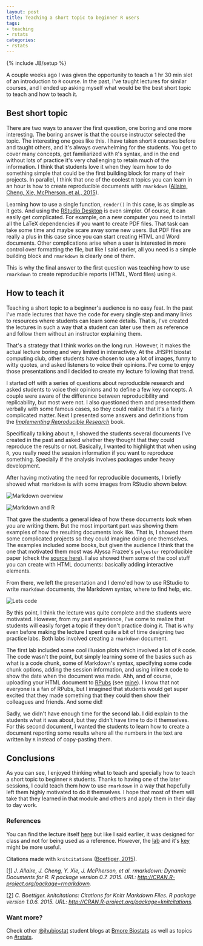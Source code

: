 ```yaml
---
layout: post
title: Teaching a short topic to beginner R users
tags:
- teaching
- rstats
categories:
- rstats
---
```

{% include JB/setup %}








A couple weeks ago I was given the opportunity to teach a 1 hr 30 min slot of an introduction to `R` course. In the past, I've taught lectures for similar courses, and I ended up asking myself what would be the best short topic to teach and how to teach it.

## Best short topic

There are two ways to answer the first question, one boring and one more interesting. The boring answer is that the course instructor selected the topic. The interesting one goes like this. I have taken short `R` courses before and taught others, and it's always overwhelming for the students. You get to cover many concepts, get familiarized with `R`'s syntax, and in the end without lots of practice it's very challenging to retain much of the information. I think that students love it when they learn how to do something simple that could be the first building block for many of their projects. In parallel, I think that one of the coolest `R` topics you can learn in an hour is how to create reproducible documents with `rmarkdown` <a id='cite-rmarkdown'></a>(<a href='http://CRAN.R-project.org/package=rmarkdown'>Allaire, Cheng, Xie, McPherson, et al., 2015</a>). 

Learning how to use a single function, `render()` in this case, is as simple as it gets. And using the [RStudio Desktop](http://www.rstudio.com/products/rstudio/#Desktop) is even simpler. Of course, it can easily get complicated. For example, on a new computer you need to install all the LaTeX dependencies if you want to create PDF files. That task can take some time and maybe scare away some new users. But PDF files are really a plus in this case since you can start creating HTML and Word documents. Other complications arise when a user is interested in more control over formatting the file, but like I said earlier, all you need is a simple building block and `rmarkdown` is clearly one of them. 

This is why the final answer to the first question was teaching how to use `rmarkdown` to create reproducible reports (HTML, Word files) using `R`.



## How to teach it

Teaching a short topic to a beginner's audience is no easy feat. In the past I've made lectures that have the code for every single step and many links to resources where students can learn some details. That is, I've created the lectures in such a way that a student can later use them as reference and follow them without an instructor explaining them. 

That's a strategy that I think works on the long run. However, it makes the actual lecture boring and very limited in interactivity. At the JHSPH biostat computing club, other students have chosen to use a lot of images, funny to witty quotes, and asked listeners to voice their opinions. I've come to enjoy those presentations and I decided to create my lecture following that trend.

I started off with a series of questions about reproducible research and asked students to voice their opinions and to define a few key concepts. A couple were aware of the difference between reproducibility and replicability, but most were not. I also questioned them and presented them verbally with some famous cases, so they could realize that it's a fairly complicated matter. Next I presented some answers and definitions from the [_Implementing Reproducible Research_](https://osf.io/s9tya/wiki/home/) book. 

Specifically talking about `R`, I showed the students several documents I've created in the past and asked whether they thought that they could reproduce the results or not. Basically, I wanted to highlight that when using `R`, you really need the session information if you want to reproduce something. Specially if the analysis involves packages under heavy development.

After having motivating the need for reproducible documents, I briefly showed what `rmarkdown` is with some images from RStudio shown below. 

![Markdown overview](http://rmarkdown.rstudio.com/images/markdownOverview.png)

![Markdown and R](http://rmarkdown.rstudio.com/images/markdownChunk.png)

That gave the students a general idea of how these documents look when you are writing them. But the most important part was showing them examples of how the resulting documents look like. That is, I showed them some complicated projects so they could imagine doing one themselves. The examples included some books, but given the audience I think that the one that motivated them most was Alyssa Frazee's `polyester` reproducible paper (check the [source here](https://github.com/leekgroup/polyester_code/blob/master/polyester_manuscript.Rmd)). I also showed them some of the cool stuff you can create with HTML documents: basically adding interactive elements.

From there, we left the presentation and I demo'ed how to use RStudio to write `rmarkdown` documents, the Markdown syntax, where to find help, etc.

![Lets code](http://dgdc5.digitalgameslearning.org/dgdc_5th/wp-content/uploads/lc.png)


By this point, I think the lecture was quite complete and the students were motivated. However, from my past experience, I've come to realize that students will easily forget a topic if they don't practice doing it. That is why even before making the lecture I spent quite a bit of time designing two practice labs. Both labs involved creating a `rmarkdown` document. 

The first lab included some cool illusion plots which involved a lot of `R` code. The code wasn't the point, but simply learning some of the basics such as what is a code chunk, some of Markdown's syntax, specifying some code chunk options, adding the session information, and using inline `R` code to show the date when the document was made. Ahh, and of course, uploading your HTML document to [RPubs](http://rpubs.com/) (see [mine](http://rpubs.com/lcollado/illussion2015)). I know that not everyone is a fan of RPubs, but I imagined that students would get super excited that they made something that they could then show their colleagues and friends. And some did! 

Sadly, we didn't have enough time for the second lab. I did explain to the students what it was about, but they didn't have time to do it themselves. For this second document, I wanted the students to learn how to create a document reporting some results where all the numbers in the text are written by `R` instead of copy-pasting them.

## Conclusions

As you can see, I enjoyed thinking what to teach and specially how to teach a short topic to beginner `R` students. Thanks to having one of the later sessions, I could teach them how to use `rmarkdown` in a way that hopefully left them highly motivated to do it themselves. I hope that most of them will take that they learned in that module and others and apply them in their day to day work.

### References

You can find the lecture itself [here](http://www.aejaffe.com/summerR_2015/modules/module12.html) but like I said earlier, it was designed for class and not for being used as a reference. However, the [lab](http://www.aejaffe.com/summerR_2015/labs/module12_lab.R) and it's [key](http://www.aejaffe.com/summerR_2015/labs/mapping_module_labkey.R) might be more useful.


Citations made with `knitcitations` <a id='cite-knitcitations'></a>(<a href='http://CRAN.R-project.org/package=knitcitations'>Boettiger, 2015</a>).


<p><a id='bib-rmarkdown'></a><a href="#cite-rmarkdown">[1]</a><cite>
J. Allaire, J. Cheng, Y. Xie, J. McPherson, et al.
<em>rmarkdown: Dynamic Documents for R</em>.
R package version 0.7.
2015.
URL: <a href="http://CRAN.R-project.org/package=rmarkdown">http://CRAN.R-project.org/package=rmarkdown</a>.</cite></p>

<p><a id='bib-knitcitations'></a><a href="#cite-knitcitations">[2]</a><cite>
C. Boettiger.
<em>knitcitations: Citations for Knitr Markdown Files</em>.
R package version 1.0.6.
2015.
URL: <a href="http://CRAN.R-project.org/package=knitcitations">http://CRAN.R-project.org/package=knitcitations</a>.</cite></p>




### Want more?

Check other [@jhubiostat](https://twitter.com/jhubiostat) student blogs at [Bmore Biostats](http://bmorebiostat.com/) as well as topics on [#rstats](https://twitter.com/search?q=%23rstats).

